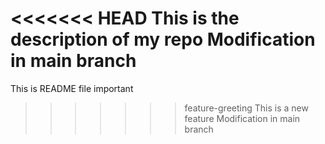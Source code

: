 <<<<<<< HEAD
This is the description of my repo
Modification in main branch
=======
This is README file important
>>>>>>> feature-greeting
 This is a new feature
Modification in main branch
